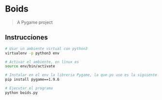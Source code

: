 # Boids

> A Pygame project

## Instrucciones

``` bash
# Usar un ambiente virtual con python3
virtualenv -p python3 env

# Activar el ambiente, en linux es
source env/bin/activate

# Instalar en el env la libreria Pygame, la que yo use es la siguiente version:
pip install pygame==1.9.6

# Ejecutar el programa
python boids.py
```


